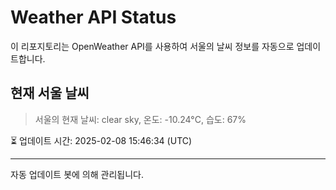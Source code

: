 
# Weather API Status

이 리포지토리는 OpenWeather API를 사용하여 서울의 날씨 정보를 자동으로 업데이트합니다.

## 현재 서울 날씨
> 서울의 현재 날씨: clear sky, 온도: -10.24°C, 습도: 67%

⏳ 업데이트 시간: 2025-02-08 15:46:34 (UTC)

---
자동 업데이트 봇에 의해 관리됩니다.
